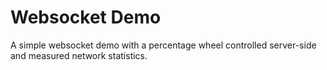 # Websocket Demo

A simple websocket demo with a percentage wheel controlled server-side and measured network statistics.